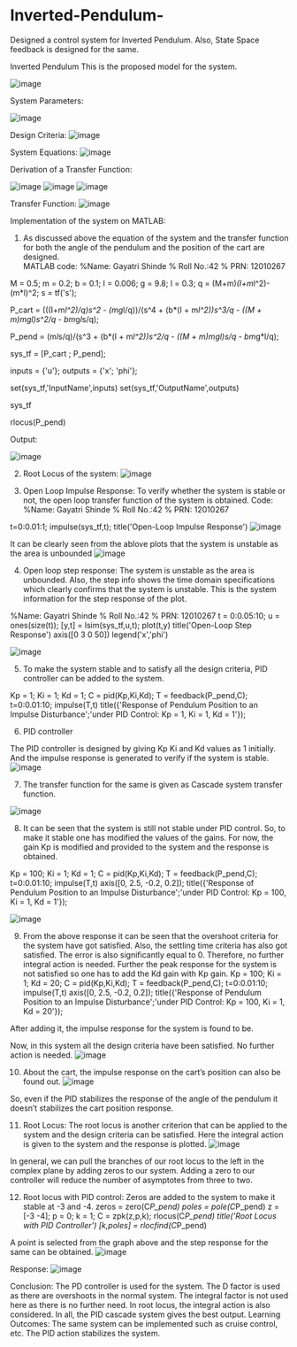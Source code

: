 # Inverted-Pendulum-
Designed a control system for Inverted Pendulum. Also, State Space feedback is designed for the same. 

Inverted Pendulum
This is the proposed model for the system. 

![image](https://user-images.githubusercontent.com/85870494/223322686-6b513cf0-8fa3-4c6b-beb5-f19dcaebedb2.png)






System Parameters:

 ![image](https://user-images.githubusercontent.com/85870494/223322795-237b986b-8905-4c4c-a892-d2ea29a0d2b6.png)

Design Criteria:
 ![image](https://user-images.githubusercontent.com/85870494/223322812-8d5e53f7-ca42-4979-bc05-6667969d20a9.png)

System Equations:
 ![image](https://user-images.githubusercontent.com/85870494/223322851-b0ded727-1fcc-46bc-ad6d-9fd83fb034bd.png)

 

 
Derivation of a Transfer Function:
 
![image](https://user-images.githubusercontent.com/85870494/223322879-d3c59877-7aa8-426d-972c-4176f174fa58.png)
![image](https://user-images.githubusercontent.com/85870494/223322900-0e0d81c0-01d8-438c-b721-6bd1187ebffe.png)
![image](https://user-images.githubusercontent.com/85870494/223322914-728f9769-b8bf-47e0-b014-a3d46da31fc4.png)


Transfer Function:
![image](https://user-images.githubusercontent.com/85870494/223322956-7c7e9674-065c-4851-88b6-10130b49ed10.png)

Implementation of the system on MATLAB:
1.	As discussed above the equation of the system and the transfer function for both the angle of the pendulum and the position of the cart are designed.  
MATLAB code:
%Name: Gayatri Shinde
% Roll No.:42
% PRN: 12010267

M = 0.5;
m = 0.2;
b = 0.1;
I = 0.006;
g = 9.8;
l = 0.3;
q = (M+m)*(I+m*l^2)-(m*l)^2;
s = tf('s');

P_cart = (((I+m*l^2)/q)*s^2 - (m*g*l/q))/(s^4 + (b*(I + m*l^2))*s^3/q - ((M + m)*m*g*l)*s^2/q - b*m*g*l*s/q);

P_pend = (m*l*s/q)/(s^3 + (b*(I + m*l^2))*s^2/q - ((M + m)*m*g*l)*s/q - b*m*g*l/q);

sys_tf = [P_cart ; P_pend];

inputs = {'u'};
outputs = {'x'; 'phi'};

set(sys_tf,'InputName',inputs)
set(sys_tf,'OutputName',outputs)

sys_tf

rlocus(P_pend)




Output:

![image](https://user-images.githubusercontent.com/85870494/223323013-09b2f2ed-90eb-4bec-b62a-01a739971f2b.png)

 

2.	Root Locus of the system:
 ![image](https://user-images.githubusercontent.com/85870494/223323047-0863e50c-963e-49a8-b2db-0d73eb63b9a3.png)



3.	Open Loop Impulse Response: To verify whether the system is stable or not, the open loop transfer function of the system is obtained.
Code:
%Name: Gayatri Shinde
% Roll No.:42
% PRN: 12010267

t=0:0.01:1;
impulse(sys_tf,t);
title('Open-Loop Impulse Response')
![image](https://user-images.githubusercontent.com/85870494/223323071-ad01da5a-d895-47ea-8afd-4187f54db2f7.png)

  

It can be clearly seen from the ablove plots that the system is unstable as the area is unbounded
 ![image](https://user-images.githubusercontent.com/85870494/223323098-56e33c17-b3db-4887-b176-6b241cfd54a1.png)



4.	Open loop step response: The system is unstable as the area is unbounded. Also, the step info shows the time domain specifications which clearly confirms that the system is unstable. This is the system information for the step response of the plot.

%Name: Gayatri Shinde
% Roll No.:42
% PRN: 12010267
t = 0:0.05:10;
u = ones(size(t));
[y,t] = lsim(sys_tf,u,t);
plot(t,y)
title('Open-Loop Step Response')
axis([0 3 0 50])
legend('x','phi')


 ![image](https://user-images.githubusercontent.com/85870494/223323131-53711e9f-a6c7-418d-8b8e-f90850d65ab4.png)


5.	 To make the system stable and to satisfy all the design criteria, PID controller can be added to the system. 

Kp = 1;
Ki = 1;
Kd = 1;
C = pid(Kp,Ki,Kd);
T = feedback(P_pend,C);
t=0:0.01:10;
impulse(T,t)
title({'Response of Pendulum Position to an Impulse Disturbance';'under PID Control: Kp = 1, Ki = 1, Kd = 1'});

6.	PID controller

The PID controller is designed by giving Kp Ki and Kd values as 1 initially. And the impulse response is generated to verify if the system is stable. 
 ![image](https://user-images.githubusercontent.com/85870494/223323162-c1865076-3104-4d0d-98ed-0b3f024df77a.png)

7.	The transfer function for the same is given as Cascade system transfer function. 

 
![image](https://user-images.githubusercontent.com/85870494/223323178-0e9e3d7b-9511-4417-86e1-5fd759d7a155.png)

8.	It can be seen that the system is still not stable under PID control. So, to make it stable one has modified the values of the gains. For now, the gain Kp is modified and provided to the system and the response is obtained. 

Kp = 100;
Ki = 1;
Kd = 1;
C = pid(Kp,Ki,Kd);
T = feedback(P_pend,C);
t=0:0.01:10;
impulse(T,t)
axis([0, 2.5, -0.2, 0.2]);
title({'Response of Pendulum Position to an Impulse Disturbance';'under PID Control: Kp = 100, Ki = 1, Kd = 1'});

![image](https://user-images.githubusercontent.com/85870494/223323210-295140e9-7cd3-4d92-b200-2b6b08ef86c3.png)

 

9.	From the above response it can be seen that the overshoot criteria for the system have got satisfied. Also, the settling time criteria has also got satisfied. The error is also significantly equal to 0. Therefore, no further integral action is needed. Further the peak response for the system is not satisfied so one has to add the Kd gain with Kp gain. 
 Kp = 100;
Ki = 1;
Kd = 20;
C = pid(Kp,Ki,Kd);
T = feedback(P_pend,C);
t=0:0.01:10;
impulse(T,t)
axis([0, 2.5, -0.2, 0.2]);
title({'Response of Pendulum Position to an Impulse Disturbance';'under PID Control: Kp = 100, Ki = 1, Kd = 20'});


After adding it, the impulse response for the system is found to be. 
 
Now, in this system all the design criteria have been satisfied. No further action is needed. 
![image](https://user-images.githubusercontent.com/85870494/223323235-df8647f7-17be-435c-939a-cfb2f371b1d0.png)

10.	About the cart, the impulse response on the cart’s position can also be found out. 
 ![image](https://user-images.githubusercontent.com/85870494/223323263-4203f013-5cb5-4ca0-9239-b601575d5da8.png)

So, even if the PID stabilizes the response of the angle of the pendulum it doesn’t stabilizes the cart position response. 

11.	Root Locus:
The root locus is another criterion that can be applied to the system and the design criteria can be satisfied. Here the integral action is given to the system and the response is plotted. 
 ![image](https://user-images.githubusercontent.com/85870494/223323277-dd2145d3-76e8-4d2c-af57-eb0886bb2689.png)

 In general, we can pull the branches of our root locus to the left in the complex plane by adding zeros to our system. Adding a zero to our controller will reduce the number of asymptotes from three to two. 

12.	Root locus with PID control:
Zeros are added to the system to make it stable at -3 and -4. 
zeros = zero(C*P_pend)
poles = pole(C*P_pend)
z = [-3 -4];
p = 0;
k = 1;
C = zpk(z,p,k);
rlocus(C*P_pend)
title('Root Locus with PID Controller')
[k,poles] = rlocfind(C*P_pend)

 
A point is selected from the graph above and the step response for the same can be obtained.
![image](https://user-images.githubusercontent.com/85870494/223323290-6ca90db2-aca0-408d-883f-e945d8ed0980.png)









Response: 
 ![image](https://user-images.githubusercontent.com/85870494/223323311-cf91ca1b-eda7-4b83-9266-8f6779f7de77.png)



Conclusion: The PD controller is used for the system. The D factor is used as there are overshoots in the normal system. The integral factor is not used here as there is no further need. In root locus, the integral action is also considered. In all, the PID cascade system gives the best output. 
Learning Outcomes: The same system can be implemented such as cruise control, etc. The PID action stabilizes the system. 

